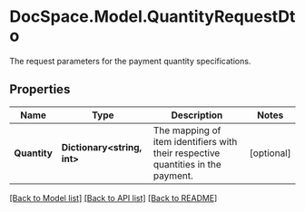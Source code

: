 # DocSpace.Model.QuantityRequestDto
The request parameters for the payment quantity specifications.

## Properties

Name | Type | Description | Notes
------------ | ------------- | ------------- | -------------
**Quantity** | **Dictionary&lt;string, int&gt;** | The mapping of item identifiers with their respective quantities in the payment. | [optional] 

[[Back to Model list]](../README.md#documentation-for-models) [[Back to API list]](../README.md#documentation-for-api-endpoints) [[Back to README]](../README.md)

